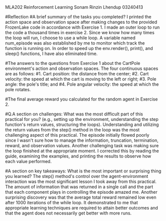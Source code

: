 MLA202 Reinforcement Learning
Sonam Rinzin Lhendup
03240413

#Reflection #A brief summary of the tasks you completed?
I printed the action space and observation space after making changes to the provided FrozenLake code in accordance with Exercise 1.  I made an outer loop to run the code a thousand times in exercise 2.  Since we know how many times the loop will run, I choose to use a while loop.  A variable named num_episode was also established by me to monitor which track the function is running on.  In order to speed up the env.render(), print(), and sleep() functions, I have also eliminated time.

#The answers to the questions from Exercise 1 about the CartPole environment's action and observation spaces.
The four continuous spaces are as follows: #1. Cart position: the distance from the center; #2. Cart velocity: the speed at which the cart is moving to the left or right; #3. Pole angle: the pole's title; and #4. Pole angular velocity: the speed at which the pole rotates.

#The final average reward you calculated for the random agent in Exercise 2.

#Q.A section on challenges: What was the most difficult part of this practical for you? (e.g., setting up the environment, understanding the step function's return values, structuring the loops).
Understanding and utilizing the return values from the step() method in the loop was the most challenging aspect of this practical.  The episode initially flowed poorly since I wasn't sure how to manage the information, truncation, termination, reward, and observation values.  Another challenging task was making sure the loop finished at the appropriate moment.  I corrected this by reading the guide, examining the examples, and printing the results to observe how each value performed.

#A section on key takeaways: What is the most important or surprising thing you learned?
The step() method's control over the agent-environment interaction was the most significant lesson I took away from this practical.  The amount of information that was returned in a single call and the part that each component plays in controlling the episode amazed me.  Another surprising discovery was that the average total reward remained low even after 1000 iterations of the while loop.  It demonstrated to me that appropriate learning techniques are required to attain better outcomes and that the agent does not necessarily get better with more runs.
